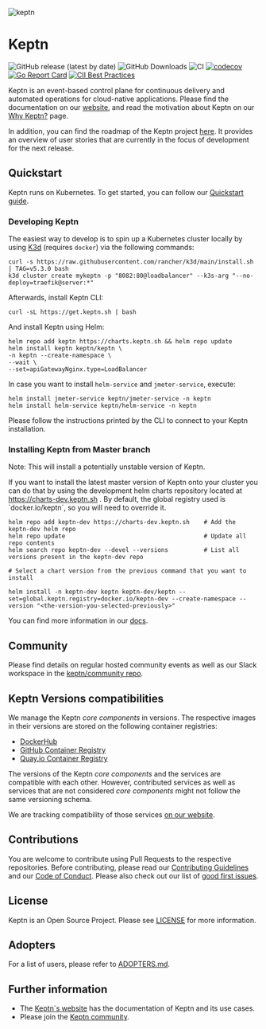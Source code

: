 ![keptn](./assets/keptn.png)

# Keptn
![GitHub release (latest by date)](https://img.shields.io/github/v/release/keptn/keptn)
![GitHub Downloads](https://img.shields.io/github/downloads/keptn/keptn/total?logo=github&logoColor=white)
![CI](https://github.com/keptn/keptn/workflows/CI/badge.svg?branch=master)
[![codecov](https://codecov.io/gh/keptn/keptn/branch/master/graph/badge.svg)](https://codecov.io/gh/keptn/keptn)
[![Go Report Card](https://goreportcard.com/badge/github.com/keptn/keptn)](https://goreportcard.com/report/github.com/keptn/keptn)
[![CII Best Practices](https://bestpractices.coreinfrastructure.org/projects/3588/badge)](https://bestpractices.coreinfrastructure.org/projects/3588)

Keptn is an event-based control plane for continuous delivery and automated operations for cloud-native applications. 
Please find the documentation on our [website](https://keptn.sh), and read the motivation about Keptn on our 
[Why Keptn?](https://keptn.sh/why-keptn/) page.

In addition, you can find the roadmap of the Keptn project [here](https://github.com/orgs/keptn/projects/1). It provides 
an overview of user stories that are currently in the focus of development for the next release.

## Quickstart

Keptn runs on Kubernetes. To get started, you can follow our [Quickstart guide](https://keptn.sh/docs/quickstart).

### Developing Keptn

The easiest way to develop is to spin up a Kubernetes cluster locally by using [K3d](https://k3d.io) (requires `docker`) via the following commands:

```console
curl -s https://raw.githubusercontent.com/rancher/k3d/main/install.sh | TAG=v5.3.0 bash
k3d cluster create mykeptn -p "8082:80@loadbalancer" --k3s-arg "--no-deploy=traefik@server:*"
```

Afterwards, install Keptn CLI:
```console
curl -sL https://get.keptn.sh | bash
```

And install Keptn using Helm:
```console
helm repo add keptn https://charts.keptn.sh && helm repo update
helm install keptn keptn/keptn \
-n keptn --create-namespace \
--wait \
--set=apiGatewayNginx.type=LoadBalancer
```

In case you want to install `helm-service` and `jmeter-service`, execute:

```console
helm install jmeter-service keptn/jmeter-service -n keptn
helm install helm-service keptn/helm-service -n keptn
```

Please follow the instructions printed by the CLI to connect to your Keptn installation.

### Installing Keptn from Master branch

Note: This will install a potentially unstable version of Keptn.

If you want to install the latest master version of Keptn onto your cluster you can do that by using the development helm charts repository located at https://charts-dev.keptn.sh .
By default, the global registry used is ´docker.io/keptn´, so you will need to override it.

```console
helm repo add keptn-dev https://charts-dev.keptn.sh    # Add the keptn-dev helm repo
helm repo update                                       # Update all repo contents
helm search repo keptn-dev --devel --versions          # List all versions present in the keptn-dev repo

# Select a chart version from the previous command that you want to install

helm install -n keptn-dev keptn keptn-dev/keptn --set=global.keptn.registry=docker.io/keptn-dev --create-namespace --version "<the-version-you-selected-previously>"
```

You can find more information in our [docs](docs/).

## Community

Please find details on regular hosted community events as well as our Slack workspace in the 
[keptn/community repo](https://github.com/keptn/community).

## Keptn Versions compatibilities

We manage the Keptn *core components* in versions.
The respective images in their versions are stored on the  following container registries:

* [DockerHub](https://hub.docker.com/?namespace=keptn)
* [GitHub Container Registry](https://github.com/orgs/keptn/packages?repo_name=keptn)
* [Quay.io Container Registry](https://quay.io/organization/keptn)

The versions of the Keptn *core components* and the services are compatible with each other. However, contributed services
as well as services that are not considered *core components* might not follow the same versioning schema.

We are tracking compatibility of those services [on our website](https://keptn.sh/docs/integrations/).

## Contributions

You are welcome to contribute using Pull Requests to the respective repositories. Before contributing, please read our [Contributing Guidelines](CONTRIBUTING.md) and our [Code of Conduct](CODE_OF_CONDUCT.md).
Please also check out our list of [good first issues](https://github.com/keptn/keptn/issues?q=is%3Aopen+is%3Aissue+label%3A%22good+first+issue%22).

## License

Keptn is an Open Source Project. Please see [LICENSE](LICENSE) for more information.

## Adopters

For a list of users, please refer to [ADOPTERS.md](ADOPTERS.md).

## Further information

* The [Keptn`s website](https://keptn.sh) has the documentation of Keptn and its use cases.
* Please join the [Keptn community](https://keptn.sh/community/).
